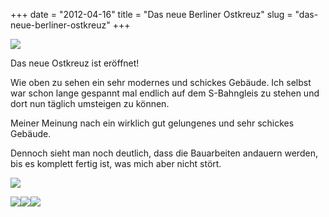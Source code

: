 +++
date = "2012-04-16"
title = "Das neue Berliner Ostkreuz"
slug = "das-neue-berliner-ostkreuz"
+++

<p><img src="http://www.metalmatze.de/metalmatze/media/blog/8/ostkreuz.jpg"></p><p>Das neue Ostkreuz ist eröffnet!</p><p>Wie oben zu sehen ein sehr modernes und schickes Gebäude. Ich selbst war schon lange gespannt mal endlich auf dem S-Bahngleis zu stehen und dort nun täglich umsteigen zu können.</p><p>Meiner Meinung nach ein wirklich gut gelungenes und sehr schickes Gebäude.</p><p>Dennoch sieht man noch deutlich, dass die Bauarbeiten andauern werden, bis es komplett fertig ist, was mich aber nicht stört.</p><p><img src="http://www.metalmatze.de/media/blog/8/ostkreuz1.jpg" class="picleft"></p><img src="http://www.metalmatze.de/media/blog/8/ostkreuz4.jpg" class="picleft"><img src="http://www.metalmatze.de/media/blog/8/ostkreuz2.jpg" class="picleft"><img src="http://www.metalmatze.de/media/blog/8/ostkreuz3.jpg" class="picleft">

